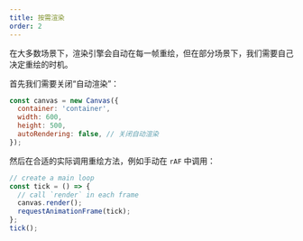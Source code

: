```yaml
---
title: 按需渲染
order: 2
---
```


在大多数场景下，渲染引擎会自动在每一帧重绘，但在部分场景下，我们需要自己决定重绘的时机。

首先我们需要关闭“自动渲染”：

```javascript
const canvas = new Canvas({
  container: 'container',
  width: 600,
  height: 500,
  autoRendering: false, // 关闭自动渲染
});
```

然后在合适的实际调用重绘方法，例如手动在 `rAF` 中调用：

```javascript
// create a main loop
const tick = () => {
  // call `render` in each frame
  canvas.render();
  requestAnimationFrame(tick);
};
tick();
```
